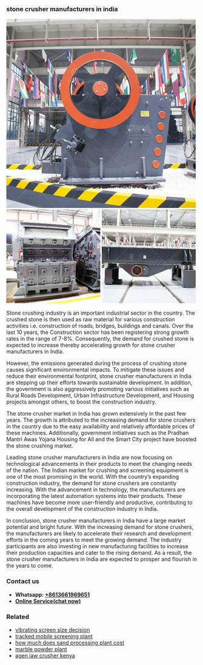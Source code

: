 <h3>stone crusher manufacturers in india</h3><img src='1706754241.jpg' alt=''><p>Stone crushing industry is an important industrial sector in the country. The crushed stone is then used as raw material for various construction activities i.e. construction of roads, bridges, buildings and canals. Over the last 10 years, the Construction sector has been registering strong growth rates in the range of 7-8%. Consequently, the demand for crushed stone is expected to increase thereby accelerating growth for stone crusher manufacturers in India.</p><p>However, the emissions generated during the process of crushing stone causes significant environmental impacts. To mitigate these issues and reduce their environmental footprint, stone crusher manufacturers in India are stepping up their efforts towards sustainable development. In addition, the government is also aggressively promoting various initiatives such as Rural Roads Development, Urban Infrastructure Development, and Housing projects amongst others, to boost the construction industry.</p><p>The stone crusher market in India has grown extensively in the past few years. The growth is attributed to the increasing demand for stone crushers in the country due to the easy availability and relatively affordable prices of these machines. Additionally, government initiatives such as the Pradhan Mantri Awas Yojana Housing for All and the Smart City project have boosted the stone crushing market.</p><p>Leading stone crusher manufacturers in India are now focusing on technological advancements in their products to meet the changing needs of the nation. The Indian market for crushing and screening equipment is one of the most promising in the world. With the country’s expanding construction industry, the demand for stone crushers are constantly increasing. With the advancement in technology, the manufacturers are incorporating the latest automation systems into their products. These machines have become more user-friendly and productive, contributing to the overall development of the construction industry in India.</p><p>In conclusion, stone crusher manufacturers in India have a large market potential and bright future. With the increasing demand for stone crushers, the manufacturers are likely to accelerate their research and development efforts in the coming years to meet the growing demand. The industry participants are also investing in new manufacturing facilities to increase their production capacities and cater to the rising demand. As a result, the stone crusher manufacturers in India are expected to prosper and flourish in the years to come.</p><h3>Contact us</h3><ul><li><strong>Whatsapp:&nbsp;<a href="https://wa.me/8613661969651">+8613661969651</a></strong></li><li><a href="https://swt.shibang-china.com/?git&amp;zhl&amp;stone crusher manufacturers in india"><strong>Online Service(chat now)</strong></a></li></ul><h3>Related</h3><ul><li><a href='vibrating screen size decision.md'>vibrating screen size decision</a></li><li><a href='tracked mobile screening plant.md'>tracked mobile screening plant</a></li><li><a href='how much does sand processing plant cost.md'>how much does sand processing plant cost</a></li><li><a href='marble powder plant.md'>marble powder plant</a></li><li><a href='agen jaw crusher kenya.md'>agen jaw crusher kenya</a></li></ul>
